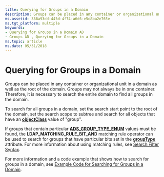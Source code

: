 ```yaml
---
title: Querying for Groups in a Domain
description: Groups can be placed in any container or organizational unit in a domain as well as the root of the domain.
ms.assetid: 338a93dd-445d-4f74-a6d6-e5c8ba2e765e
ms.tgt_platform: multiple
keywords:
- Querying for Groups in a Domain AD
- Groups AD , Querying for Groups in a Domain
ms.topic: article
ms.date: 05/31/2018
---
```


# Querying for Groups in a Domain

Groups can be placed in any container or organizational unit in a domain as well as the root of the domain. Groups may not always be in one container. Therefore, it is necessary to search the entire domain to find all groups in the domain.

To search for all groups in a domain, set the search start point to the root of the domain, set the search scope to subtree and search for all objects that have an [**objectClass**](https://msdn.microsoft.com/library/ms679012) value of "group".

If groups that contain particular [**ADS\_GROUP\_TYPE\_ENUM**](https://msdn.microsoft.com/library/aa772263) values must be found, the **LDAP\_MATCHING\_RULE\_BIT\_AND** matching rule operator can be used to search for groups that have particular bits set in the [**groupType**](https://msdn.microsoft.com/library/ms675935) attribute. For more information about using matching rules, see [Search Filter Syntax](https://msdn.microsoft.com/library/aa746475).

For more information and a code example that shows how to search for groups in a domain, see [Example Code for Searching for Groups in a Domain](example-code-for-performing-a-query-in-a-domain.md).

 

 




